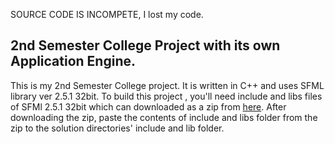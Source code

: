 SOURCE CODE IS INCOMPETE, I lost my code.

## 2nd Semester College Project with its own Application Engine.
This is my 2nd Semester College project. It is written in C++ and uses SFML library ver 2.5.1 32bit.
To build this project , you'll need include and libs files of SFMl 2.5.1 32bit which can downloaded as a zip from [here](https://www.sfml-dev.org/download/sfml/2.5.1/).
After downloading the zip, paste the contents of include and libs folder from the zip to the solution directories' include and lib folder.
